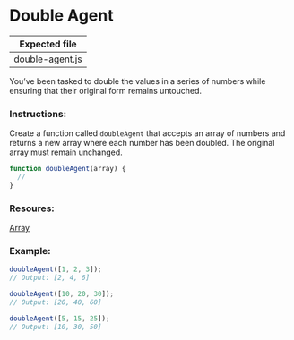 # Double Agent

| Expected file   |
| --------------- |
| double-agent.js |

You’ve been tasked to double the values in a series of numbers while ensuring that their original form remains untouched.

### Instructions:

Create a function called `doubleAgent` that accepts an array of numbers and returns a new array where each number has been doubled. The original array must remain unchanged.

```js
function doubleAgent(array) {
  //
}
```

### Resoures:

[Array](https://developer.mozilla.org/en-US/docs/Web/JavaScript/Reference/Global_Objects/Array)

### Example:

```js
doubleAgent([1, 2, 3]);
// Output: [2, 4, 6]

doubleAgent([10, 20, 30]);
// Output: [20, 40, 60]

doubleAgent([5, 15, 25]);
// Output: [10, 30, 50]
```
